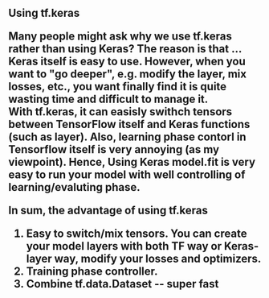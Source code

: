 <h2> Using tf.keras

Many people might ask why we use tf.keras rather than using Keras? The reason is that ... <br>
Keras itself is easy to use. However, when you want to "go deeper", e.g. modify the layer, mix losses, etc., you want finally find it is quite wasting time and difficult to manage it. <br>
With tf.keras, it can easisly swithch tensors between TensorFlow itself and Keras functions (such as layer). Also, learning phase contorl in Tensorflow itself is very annoying (as my viewpoint). Hence, Using Keras model.fit is very easy to run your model with well controlling of learning/evaluting phase. <br>

In sum, the advantage of using tf.keras
1) Easy to switch/mix tensors. You can create your model layers with both TF way or Keras-layer way, modify your losses and optimizers.
2) Training phase controller.
3) Combine tf.data.Dataset -- super fast

